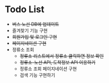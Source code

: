 # Todo List

- ~~버스 노선 DB에 업데이트~~
- 즐겨찾기 기능 구현
- ~~회원가입 및 로그인 구현~~
- ~~페이지네이션 구현~~
- 정류소 조회
  - ~~정류소 리스트에서 정류소 클릭하면 정보 확인~~
  - ~~정류소-노선 API, 도착정보 API 이용하기~~
  - 정류소 조회 페이지네이션 구현
  - 검색 기능 구현하기